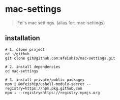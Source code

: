 # mac-settings
> Fei's mac settings. (alias for: mac-settings)

## installation
```shell
# 1. clone project
cd ~/github
git clone git@github.com:afeiship/mac-settings.git

# 2. install dependencies
cd mac-settings

# 3. install private/public packages
npm i @afeiship/ushell-module-secret --registry=https://npm.pkg.github.com
npm i --registry=https://registry.npmjs.org
```
